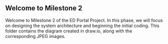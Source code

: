 ## Welcome to Milestone 2

Welcome to Milestone 2 of the ED Portal Project. In this phase, we will focus on designing the system architecture and beginning the initial coding. This folder contains the diagram created in draw.io, along with the corresponding JPEG images.
